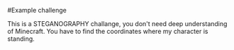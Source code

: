 #Example challenge

This is a STEGANOGRAPHY challange, you don't need deep understanding of Minecraft.
You have to find the coordinates where my character is standing.

